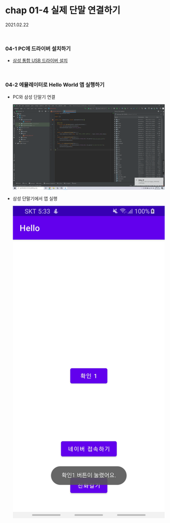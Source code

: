 # chap 01-4 실제 단말 연결하기

2021.02.22

<br>

### 04-1 PC에 드라이버 설치하기

* [삼성 통합 USB 드라이버 설치](https://www.samsungsvc.co.kr/online/downLoadMain.do?isDownload=S)

<br>

### 04-2 에뮬레이터로 Hello World 앱 실행하기

- PC와 삼성 단말기 연결

  ![chap01-4/image01](https://github.com/hyunmin0317/AndroidProgramming/blob/master/chap01/github/image/section4/image01.png?raw=true)

- 삼성 단말기에서 앱 실행

  ![chap01-4/image02](https://github.com/hyunmin0317/AndroidProgramming/blob/master/chap01/github/image/section4/image02.jpg?raw=true)
  
  